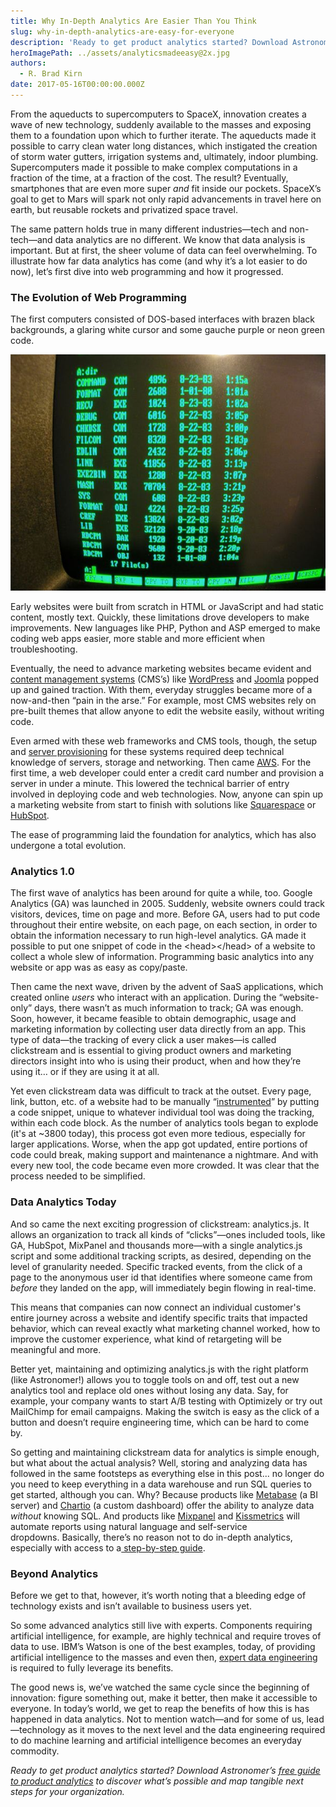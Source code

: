 ```yaml
---
title: Why In-Depth Analytics Are Easier Than You Think
slug: why-in-depth-analytics-are-easy-for-everyone
description: 'Ready to get product analytics started? Download Astronomer’s free guide to product analytics that discusses what’s possible and how to map next steps. '
heroImagePath: ../assets/analyticsmadeeasy@2x.jpg
authors:
  - R. Brad Kirn
date: 2017-05-16T00:00:00.000Z
---
```


From the aqueducts to supercomputers to SpaceX, innovation creates a wave of new technology, suddenly available to the masses and exposing them to a foundation upon which to further iterate.&nbsp;The aqueducts made it possible to carry clean water long distances, which instigated the creation of storm water gutters, irrigation systems and, ultimately, indoor plumbing. Supercomputers made it possible to make complex computations in a fraction of the time, at a fraction of the cost. The result? Eventually, smartphones that are even more super&nbsp;_and_ fit inside our pockets. SpaceX’s goal to get to Mars will spark not only rapid advancements in travel here on earth, but reusable rockets and privatized space travel.

The same pattern holds true in many different industries—tech and non-tech—and data analytics are no different. We know that data analysis is important. But at first, the sheer volume of data can feel overwhelming. To illustrate how far data analytics has come (and why it’s a lot easier to do now), let’s first dive into web programming and how it progressed.

### The Evolution of Web Programming

The first computers consisted of DOS-based interfaces with brazen black backgrounds, a glaring white cursor and some gauche purple or neon green code.

![Glaring Screen.png](../assets/GlaringScreen.png)

Early websites were built from scratch in HTML or JavaScript and had static content, mostly text. Quickly, these limitations drove developers to make improvements. New languages like PHP, Python and ASP emerged to make coding web apps easier, more stable and more efficient when troubleshooting.

Eventually, the need to advance marketing websites became evident and [content management systems](https://en.wikipedia.org/wiki/Content_management_system) (CMS’s) like [WordPress](https://wordpress.com/) and [Joomla](https://www.joomla.org/)&nbsp;popped up and gained traction. With them, everyday struggles became more of a now-and-then “pain in the arse.” For example, most CMS websites rely on pre-built themes that allow anyone to edit the website easily, without writing code.&nbsp;

Even armed with these web frameworks and CMS tools, though, the setup and [server provisioning](https://en.wikipedia.org/wiki/Provisioning#Server_provisioning) for these systems required deep technical knowledge of servers, storage and networking. Then came [AWS](https://aws.amazon.com/). For the first time, a web developer could enter a credit card number and provision a server in under a minute. This lowered the technical barrier of entry involved in deploying code and web technologies.&nbsp;Now, anyone can spin up a marketing website from start to finish with solutions like [Squarespace](https://www.squarespace.com/) or [HubSpot](https://www.hubspot.com/).

The ease of programming laid the foundation for analytics, which has also undergone a total evolution.

### Analytics 1.0

The first wave of analytics has been around for quite a while, too. Google Analytics (GA) was launched in 2005. Suddenly, website owners could track visitors, devices, time on page and more. Before GA, users had to put code throughout their entire website, on each page, on each section, in order to obtain the information necessary to run high-level analytics. GA made it possible to put one snippet of code in the \<head\>\</head\> of a website to collect a whole slew of information. Programming basic analytics into any website or app was as easy as copy/paste.

Then came the next wave, driven by the advent of SaaS applications, which created online _users_ who interact with an application. During the “website-only” days, there wasn’t as much information to track; GA was enough. Soon, however, it became feasible to obtain demographic, usage and marketing information by collecting user data directly from an app. This type of data—the tracking of every click a user makes—is called clickstream and is essential to giving product owners and marketing directors insight into who is using their product, when and how they’re using it… or if they are using it at all.

Yet even clickstream data was difficult to track at the outset. Every page, link, button, etc. of a website had to be manually “[instrumented](https://en.wikipedia.org/wiki/Instrumentation_(computer_programming))” by putting a code snippet, unique to whatever individual tool was doing the tracking, within each code block. As the number of analytics tools began to explode (it's at ~3800 today), this process got even more tedious, especially for larger applications. Worse, when the app got updated, entire portions of code could break, making support and maintenance a nightmare. And with every new tool,&nbsp;the code became even more crowded. It was clear that the process needed to be simplified.

### Data Analytics Today

And so came the next exciting progression of clickstream: analytics.js. It allows an organization to track all kinds of “clicks”—ones included tools, like GA, HubSpot, MixPanel and thousands more—with a single analytics.js script and some additional tracking scripts, as desired, depending on the level of granularity needed. Specific tracked events, from the click of a page to the anonymous user id that identifies where someone came from _before_ they landed on the app, will immediately begin flowing in real-time.

This means that companies can now connect an individual customer's entire journey across a website and identify specific traits that impacted behavior, which can reveal exactly what marketing channel worked, how to improve the customer experience, what kind of retargeting will be meaningful and more.&nbsp;

Better yet, maintaining and optimizing analytics.js with the right platform (like Astronomer!)&nbsp;allows you to toggle tools on and off, test out a new analytics tool and replace old ones without losing any data. Say, for example, your company wants to start A/B testing with Optimizely or try out MailChimp for email campaigns. Making the switch is easy as the click of a button and doesn’t require engineering time, which can be hard to come by.&nbsp;

So getting and maintaining clickstream data for analytics is simple enough, but what about the actual analysis? Well, storing and analyzing data has followed in the same footsteps as everything else in this post... no longer do you need to keep everything in a data warehouse and run SQL queries to get started, although you can. Why? Because products like [Metabase](https://www.metabase.com/)&nbsp;(a BI server) and [Chartio](https://chartio.com/)&nbsp;(a custom dashboard)&nbsp;offer the ability to analyze data _without_ knowing SQL. And products like [Mixpanel](https://mixpanel.com/) and [Kissmetrics](https://www.kissmetrics.com/)&nbsp;will automate reports using natural language and self-service dropdowns.&nbsp;Basically, there’s no reason not to do in-depth analytics, especially with access to a[&nbsp;step-by-step guide](https://www.astronomer.io/analytics-guide).&nbsp;

### Beyond Analytics

Before we get to that, however, it’s worth noting that a bleeding edge of technology exists and isn’t available to business users yet.&nbsp;

So some advanced analytics still live with experts. Components requiring artificial intelligence, for example, are highly technical and require troves of data to use. IBM’s Watson is one of the best examples, today, of providing artificial intelligence to the masses and even then, [expert data engineering](https://www.astronomer.io/blog/airflow-and-the-future-of-data-engineering) is required to fully leverage its benefits.&nbsp;

The good news is, we’ve watched the same cycle since the beginning of innovation: figure something out, make it better, then make it accessible to everyone. In today’s world, we get to reap the benefits of how this is has happened in data analytics. Not to mention watch—and for some of us, lead—technology as it moves to the next level and the data engineering required to do machine learning and artificial intelligence becomes an everyday commodity. &nbsp;

_Ready to get product analytics started? Download Astronomer’s [free guide to product analytics](https://www.astronomer.io/analytics-guide) to discover what’s possible and map tangible next steps for your organization.&nbsp;_

